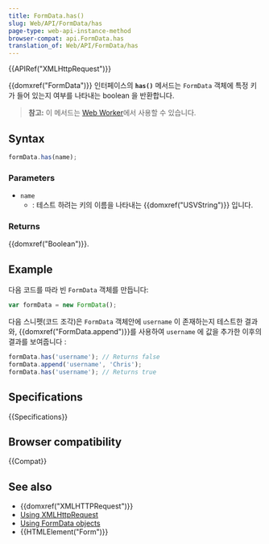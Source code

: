 ```yaml
---
title: FormData.has()
slug: Web/API/FormData/has
page-type: web-api-instance-method
browser-compat: api.FormData.has
translation_of: Web/API/FormData/has
---
```

{{APIRef("XMLHttpRequest")}}

{{domxref("FormData")}} 인터페이스의 **`has()`** 메서드는 `FormData` 객체에 특정 키가 들어 있는지 여부를 나타내는 boolean 을 반환합니다.

> **참고:** 이 메서드는 [Web Worker](/ko/docs/Web/API/Web_Workers_API)에서 사용할 수 있습니다.

## Syntax

```js
formData.has(name);
```

### Parameters

- `name`
  - : 테스트 하려는 키의 이름을 나타내는 {{domxref("USVString")}} 입니다.

### Returns

{{domxref("Boolean")}}.

## Example

다음 코드를 따라 빈 `FormData` 객체를 만듭니다:

```js
var formData = new FormData();
```

다음 스니펫(코드 조각)은 `FormData` 객체안에 `username` 이 존재하는지 테스트한 결과와, {{domxref("FormData.append")}}를 사용하여 `username` 에 값을 추가한 이후의 결과를 보여줍니다 :

```js
formData.has('username'); // Returns false
formData.append('username', 'Chris');
formData.has('username'); // Returns true
```

## Specifications

{{Specifications}}

## Browser compatibility

{{Compat}}

## See also

- {{domxref("XMLHTTPRequest")}}
- [Using XMLHttpRequest](/en-US/docs/DOM/XMLHttpRequest/Using_XMLHttpRequest "Using XMLHttpRequest")
- [Using FormData objects](/en-US/docs/DOM/XMLHttpRequest/FormData/Using_FormData_Objects "DOM/XMLHttpRequest/FormData/Using_FormData_objects")
- {{HTMLElement("Form")}}
